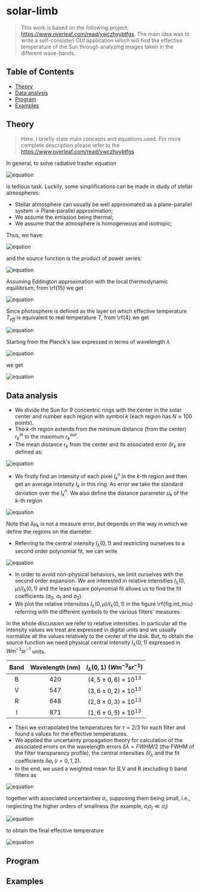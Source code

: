 # solar-limb

> This work is based on the following project: https://www.overleaf.com/read/ywczhyybtfgs. The main idea was to write a self-consisten GUI application which will find the effective temperature of the Sun through analyzing images taken in the different wave-bands.

## Table of Contents

- [Theory](#theory)
- [Data analysis](#data-analysis)
- [Program](#program)
- [Examples](#examples)

## Theory

> Here, I briefly state main concepts and equations used. For more complete description please refer to the https://www.overleaf.com/read/ywczhyybtfgs

In general, to solve radiative trasfer equation

![equation](http://latex.codecogs.com/gif.latex?\frac{dI_\lambda}{\kappa_\lambda&space;ds}=\frac{dI_\lambda}{d\tau_{\lambda&space;s}}=-I_\lambda&space;&plus;&space;\frac{\epsilon_\lambda}{\kappa_\lambda}=-I_\lambda&space;&plus;&space;S_\lambda,&space;\quad&space;\quad&space;\quad&space;(1))


is tedious task. Luckily, some simplifications can be made in study of stellar atmospheres:

- Stellar atmosphere can usually be well approximated as a plane-parallel system -> Plane-parallel approximation;
- We assume the emission being thermal;
- We assume that the atmosphere is homogeneous and isotropic;

Thus, we have:

![eqution](http://latex.codecogs.com/gif.latex?I^{(1)}_\lambda&space;=&space;B_\lambda&space;-\frac{\cos\theta}{\kappa_\lambda}\frac{\partial&space;B_\lambda}{\partial&space;z}&space;,&space;\quad&space;\quad&space;\quad&space;(2))

and the source function is the product of power series:

![equation](http://latex.codecogs.com/gif.latex?S_\lambda=I_\lambda\left(0,1\right)\sum_{n=0}^m&space;a_{\lambda&space;n}\tau_\lambda^n,&space;\quad&space;I_\lambda(0,&space;\mu)=I_\lambda(0,&space;1)=\sum_{n=0}^m&space;a_{\lambda&space;n}n!\mu^n,&space;\quad&space;\quad&space;\quad&space;(3))

Assuming Eddington approximation with the local thermodynamic equilibrium, from \rf{15} we get

![equation](http://latex.codecogs.com/gif.latex?T^4(\tau)=\frac{3}{4}T_{eff}^4\left(\tau&plus;\frac{2}{3}\right),&space;\quad&space;\quad&space;\quad&space;(4))

Since photosphere is defined as the layer on which effective temperature $T_{eff}$ is equivalent to real temperature $T$, from \rf{4} we get

![equation](http://latex.codecogs.com/gif.latex?T_{eff}^{phot}=T\left(\tau=2/3\right),&space;\quad&space;\quad&space;\quad&space;(5))

Starting from the Planck's law expressed in terms of wavelength $\lambda$

![equation](http://latex.codecogs.com/gif.latex?B_\lambda(\lambda,&space;T)=\frac{2hc^2}{\lambda^5}&space;\frac{1}{e^{\frac{hc}{\lambda&space;k_B&space;T}}&space;-1},&space;\quad&space;\quad&space;\quad&space;(6))

we get

![equation](http://latex.codecogs.com/gif.latex?T(\tau_\lambda)=\frac{hc}{k\lambda}\frac{1}{\log\left(1&plus;\frac{2hc^2}{\lambda^5S_\lambda(\tau_\lambda)}\right)}&space;,&space;\quad&space;\quad&space;\quad&space;(7))

## Data analysis

- We divide the Sun for 9 concentric rings with the center in the solar center and number each region with symbol $k$ (each region has $N\approx 100$ points). 
- The  $k$-th region extends from the minimum distance (from the center) $r_k^{in}$ to the maximum $r_k^{out}$. 
- The mean distance $r_k$ from the center and its associated error $\delta r_k$ are defined as:

![equation](http://latex.codecogs.com/gif.latex?r_k=\frac{r_k^{in}&plus;r_k^{out}}{2},&space;\quad&space;\delta&space;r_k=\frac{r_k^{in}-r_k^{out}}{2}&space;,&space;\quad&space;\quad&space;\quad&space;(8))

- We firstly find an intensity of each pixel $I_k^n$ in the $k$-th region and then get an average intensity $I_k$ in this ring. As error we take the standard deviation over the $I_k^n$. We also define the distance parameter $\mu_k$ of the $k$-th region 

![equation](http://latex.codecogs.com/gif.latex?I_k=\frac{1}{N_k}\sum_{n=1}^{N_k}I_k^n\pm\Delta_k&space;I_k,&space;\quad&space;\mu_k=\sqrt{1-\left(\frac{r_k}{R}\right)^2}\pm\frac{r_k}{\sqrt{1-\left(\frac{r_k}{R}\right)^2}}\delta&space;r_k,&space;\quad&space;\quad&space;\quad&space;(9))

Note that $\delta\mu_k$ is not a measure error, but depends on the way in which we define the regions on the diameter.

- Referring to the central intensity $I_\lambda\left(0, 1\right)$ and restricting ourselves to a second order polynomial fit, we can write

![equation](http://latex.codecogs.com/gif.latex?\frac{I_\lambda(0,\mu)}{I_\lambda(0,1)}=a_0&plus;a_1\mu&plus;2a_2\mu^2,&space;\quad&space;\frac{S_\lambda(\tau_\lambda)}{I_\lambda(0,1)}=a_0&plus;a_1\tau&plus;a_2\tau_\lambda^2,&space;\quad&space;\quad&space;\quad&space;(10))

- In order to avoid non-physical behaviors, we limit ourselves with the second order expansion. We are interested in relative intensities $I_\lambda(0, \mu)/I_\lambda(0, 1)$ and the least square polynomial fit allows us to find the fit coefficients ($a_0$, $a_1$ and $a_2$).
- We plot the relative intensities $I_\lambda(0, \mu)/I_\lambda(0, 1)$ in the figure \rf{fig:int_miu} referring with the different symbols to the various filters' measures.

In the whole discussion we refer to relative intensities. In particular all the intensity values we treat are expressed in digital units and we usually normalize all the values relatively to the center of the disk. But, to obtain the source function we need physical central intensity $I_{\lambda}(0, 1)$ expressed in $Wm^{-3}sr^{-1}$ units.

|Band | Wavelength (nm) | $I_{\lambda}(0,1)$ ($Wm^{-3}sr^{-1}$) | 
| :---: | :---: | :---: |
| B | 420 | $(4,5 \pm 0,6) \times 10^{13}$ |
| V | 547 | $(3,6 \pm 0,2) \times 10^{13}$ |
| R | 648 | $(2,8 \pm 0,3) \times 10^{13}$ |
| I | 871 | $(1,6 \pm 0,5) \times 10^{13}$ |

- Then we extrapolated the temperatures for $\tau=2/3$ for each filter and found a values for the effective temperatures. 
- We applied the uncertainty propagation theory for calculation of the associated errors on the wavelength errors $\delta\lambda=FWHM/2$ (the FWHM of the filter transparency profile), the central intensities $\delta I_\lambda$ and the fit coefficients $\delta a_i$ ($i=0,1,2$).
- In the end, we used a weighted mean for B,V and R (excluding I) band filters as

![equation](http://latex.codecogs.com/gif.latex?T_{eff}=\cfrac{\sum_i&space;T_{eff}^{(i)}\sigma_i^{-2}}{\sum_i&space;\sigma_i^{-2}},&space;\quad&space;\quad&space;\quad&space;(11))

together with associated uncertainties $\sigma_i$, supposing them being small, i.e., neglecting the higher orders of smallness (for example, $\sigma_i \sigma_j \ll \sigma_i$)

![equation](http://latex.codecogs.com/gif.latex?\sigma_i=T_{eff}&space;\left[&space;\sum_i\left(\cfrac{\sigma_i}{T_{eff}^{(i)}}\right)^2&space;\right]^{-1/2},&space;\quad&space;\quad&space;\quad&space;(12))

to obtain the final effective temperature

![equation](http://latex.codecogs.com/gif.latex?T_{eff}=T\left(\tau=\frac{2}{3}\right),&space;\quad&space;\quad&space;\quad&space;(13))

## Program



## Examples
